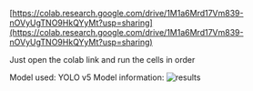 [https://colab.research.google.com/drive/1M1a6Mrd17Vm839-nOVyUgTNO9HkQYyMt?usp=sharing](https://colab.research.google.com/drive/1M1a6Mrd17Vm839-nOVyUgTNO9HkQYyMt?usp=sharing)

Just open the colab link and run the cells in order

Model used: YOLO v5
Model information:
![results](https://user-images.githubusercontent.com/72727869/183125341-e8b79330-0218-4366-a46e-f1a1c1e7a230.png)
